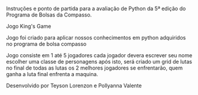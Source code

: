 Instruções e ponto de partida para a avaliação de Python da 5ª edição do Programa de Bolsas da Compasso. 

Jogo King's Game 

Jogo foi criado para aplicar nossos conhecimentos em python adquiridos no programa de bolsa compasso 

Jogo consiste em 1 até 5 jogadores cada jogador devera escrever seu nome escolher uma classe de personagens após isto, será criado um grid de lutas no final de todas as lutas os 2 melhores jogadores se enfrentarão, quem ganha a luta final enfrenta a maquina. 

Desenvolvido por Teyson Lorenzon e Pollyanna Valente